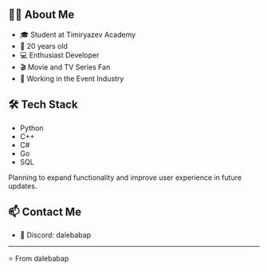 ## 👨‍💻 About Me
- 🎓 Student at Timiryazev Academy
- 🌱 20 years old
- 💻 Enthusiast Developer
- 🎬 Movie and TV Series Fan
- 🎪 Working in the Event Industry

## 🛠 Tech Stack
- Python
- C++
- C#
- Go
- SQL


Planning to expand functionality and improve user experience in future updates.

## 📫 Contact Me
- 💬 Discord: dalebabap

---
⭐️ From dalebabap
